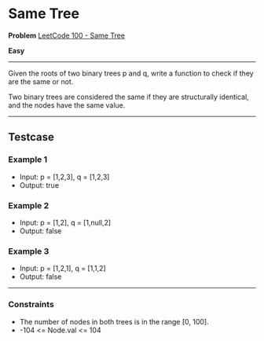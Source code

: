 # Same Tree

**Problem** [LeetCode 100 - Same Tree](https://leetcode.com/problems/same-tree/description/)

**Easy**

---

Given the roots of two binary trees p and q, write a function to check if they are the same or not.

Two binary trees are considered the same if they are structurally identical, and the nodes have the same value.

---

## Testcase

### Example 1

- Input: p = [1,2,3], q = [1,2,3]
- Output: true

### Example 2

- Input: p = [1,2], q = [1,null,2]
- Output: false

### Example 3

- Input: p = [1,2,1], q = [1,1,2]
- Output: false

---

### Constraints

- The number of nodes in both trees is in the range [0, 100].
- -104 <= Node.val <= 104
